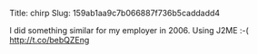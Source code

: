 Title: chirp
Slug: 159ab1aa9c7b066887f736b5caddadd4

I did something similar for my employer in 2006. Using J2ME :-( <a href="http://t.co/bebQZEng">http://t.co/bebQZEng</a>
